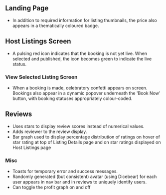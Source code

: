 ## Landing Page
- In addition to required information for listing thumbnails, the price also appears in a thematically coloured badge.
  

## Host Listings Screen
- A pulsing red icon indicates that the booking is not yet live. When selected and published, the icon becomes green to indicate the live status.

### View Selected Listing Screen
- When a booking is made, celebratory confetti appears on screen. Bookings also appear in a dynamic popover underneath the 'Book Now' button, with booking statuses appropriately colour-coded.

## Reviews
- Uses stars to display review scores instead of numerical values.
- Adds reviewer to the review display.
- Bar graph used to display percentage distribution of ratings on hover of star rating at top of Listing Details page and on star ratings displayed on Host Listings page

### Misc
- Toasts for temporary error and success messages.
- Randomly generated (but consistent) avatar (using Dicebear) for each user appears in nav bar and in reviews to uniquely identify users.
- Can toggle the profit graph on and off
